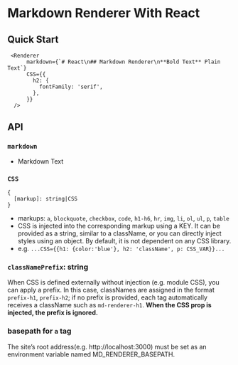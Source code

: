 # Markdown Renderer With React

## Quick Start

```
 <Renderer
      markdown={`# React\n## Markdown Renderer\n**Bold Text** Plain Text`}
      CSS={{
        h2: {
          fontFamily: 'serif',
        },
      }}
  />
```

## API

### `markdown`

- Markdown Text

### `CSS`

```
{
  [markup]: string|CSS
}
```

- markups: `a`, `blockquote`, `checkbox`, `code`, `h1-h6`, `hr`, `img`, `li`, `ol`, `ul`, `p`, `table`
- CSS is injected into the corresponding markup using a KEY. It can be provided as a string, similar to a className, or you can directly inject styles using an object. By default, it is not dependent on any CSS library.
- e.g. `...CSS={{h1: {color:'blue'}, h2: 'className', p: CSS_VAR}}...`

### `classNamePrefix`: string

When CSS is defined externally without injection (e.g. module CSS), you can apply a prefix. In this case, classNames are assigned in the format `prefix-h1`, `prefix-h2`; if no prefix is provided, each tag automatically receives a className such as `md-renderer-h1`. **When the CSS prop is injected, the prefix is ignored.**

### basepath for `a` tag

The site’s root address(e.g. http://localhost:3000) must be set as an environment variable named MD_RENDERER_BASEPATH.
